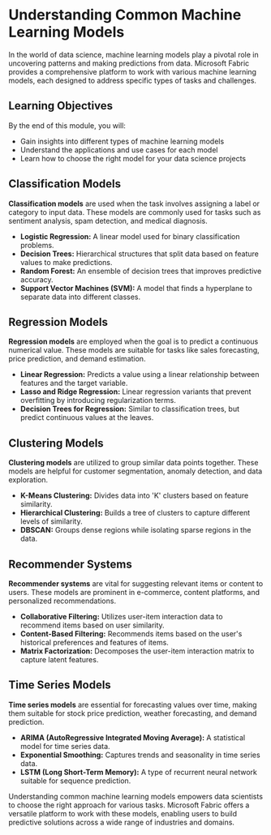 # Understanding Common Machine Learning Models

In the world of data science, machine learning models play a pivotal role in uncovering patterns and making predictions from data. Microsoft Fabric provides a comprehensive platform to work with various machine learning models, each designed to address specific types of tasks and challenges.

## Learning Objectives

By the end of this module, you will:

- Gain insights into different types of machine learning models
- Understand the applications and use cases for each model
- Learn how to choose the right model for your data science projects

## Classification Models

**Classification models** are used when the task involves assigning a label or category to input data. These models are commonly used for tasks such as sentiment analysis, spam detection, and medical diagnosis.

- **Logistic Regression:** A linear model used for binary classification problems.
- **Decision Trees:** Hierarchical structures that split data based on feature values to make predictions.
- **Random Forest:** An ensemble of decision trees that improves predictive accuracy.
- **Support Vector Machines (SVM):** A model that finds a hyperplane to separate data into different classes.

## Regression Models

**Regression models** are employed when the goal is to predict a continuous numerical value. These models are suitable for tasks like sales forecasting, price prediction, and demand estimation.

- **Linear Regression:** Predicts a value using a linear relationship between features and the target variable.
- **Lasso and Ridge Regression:** Linear regression variants that prevent overfitting by introducing regularization terms.
- **Decision Trees for Regression:** Similar to classification trees, but predict continuous values at the leaves.

## Clustering Models

**Clustering models** are utilized to group similar data points together. These models are helpful for customer segmentation, anomaly detection, and data exploration.

- **K-Means Clustering:** Divides data into 'K' clusters based on feature similarity.
- **Hierarchical Clustering:** Builds a tree of clusters to capture different levels of similarity.
- **DBSCAN:** Groups dense regions while isolating sparse regions in the data.

## Recommender Systems

**Recommender systems** are vital for suggesting relevant items or content to users. These models are prominent in e-commerce, content platforms, and personalized recommendations.

- **Collaborative Filtering:** Utilizes user-item interaction data to recommend items based on user similarity.
- **Content-Based Filtering:** Recommends items based on the user's historical preferences and features of items.
- **Matrix Factorization:** Decomposes the user-item interaction matrix to capture latent features.

## Time Series Models

**Time series models** are essential for forecasting values over time, making them suitable for stock price prediction, weather forecasting, and demand prediction.

- **ARIMA (AutoRegressive Integrated Moving Average):** A statistical model for time series data.
- **Exponential Smoothing:** Captures trends and seasonality in time series data.
- **LSTM (Long Short-Term Memory):** A type of recurrent neural network suitable for sequence prediction.


Understanding common machine learning models empowers data scientists to choose the right approach for various tasks. Microsoft Fabric offers a versatile platform to work with these models, enabling users to build predictive solutions across a wide range of industries and domains.
